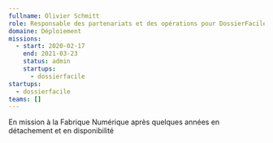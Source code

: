 ```yaml
---
fullname: Olivier Schmitt
role: Responsable des partenariats et des opérations pour DossierFacile
domaine: Déploiement
missions:
  - start: 2020-02-17
    end: 2021-03-23
    status: admin
    startups:
      - dossierfacile
startups:
  - dossierfacile
teams: []
---
```

En mission à la Fabrique Numérique après quelques années en détachement et en disponibilité

